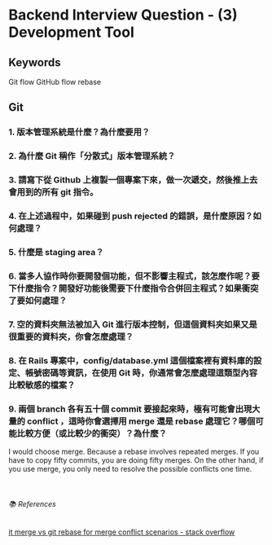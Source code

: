 # Backend Interview Question - (3) Development Tool

## Keywords

Git flow
GitHub flow
rebase

## Git

### 1. 版本管理系統是什麼？為什麼要用？

### 2. 為什麼 Git 稱作「分散式」版本管理系統？

### 3. 請寫下從 Github 上複製一個專案下來，做一次遞交，然後推上去會用到的所有 git 指令。

### 4. 在上述過程中，如果碰到 push rejected 的錯誤，是什麼原因？如何處理？

### 5. 什麼是 staging area？

### 6. 當多人協作時你要開發個功能，但不影響主程式，該怎麼作呢？要下什麼指令？開發好功能後需要下什麼指令合併回主程式？如果衝突了要如何處理？

### 7. 空的資料夾無法被加入 Git 進行版本控制，但這個資料夾如果又是很重要的資料夾，你會怎麼處理？

### 8. 在 Rails 專案中，config/database.yml 這個檔案裡有資料庫的設定、帳號密碼等資訊，在使用 Git 時，你通常會怎麼處理這類型內容比較敏感的檔案？

### 9. 兩個 branch 各有五十個 commit 要接起來時，極有可能會出現大量的 conflict ，這時你會選擇用 merge 還是 rebase 處理它？哪個可能比較方便（或比較少的衝突）？為什麼？

I would choose merge. Because a rebase involves repeated merges. If you have to copy fifty commits, you are doing fifty merges. On the other hand, if you use merge, you only need to resolve the possible conflicts one time.

<br>

###### :books: References

[it merge vs git rebase for merge conflict scenarios - stack overflow](https://stackoverflow.com/questions/59622140/git-merge-vs-git-rebase-for-merge-conflict-scenarios)
